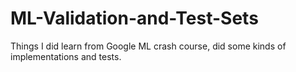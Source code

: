 # ML-Validation-and-Test-Sets
Things I did learn from Google ML crash course, did some kinds of implementations and tests.
